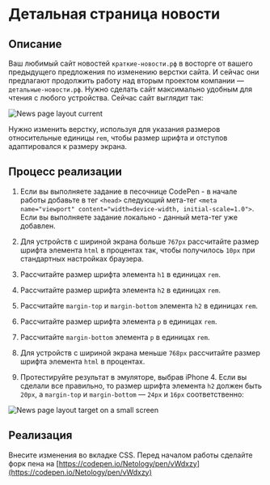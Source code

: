 # Детальная страница новости

## Описание

Ваш любимый сайт новостей `краткие-новости.рф` в восторге от вашего предыдущего предложения по изменению верстки сайта. И сейчас они предлагают продолжить работу над вторым проектом компании — `детальные-новости.рф`. Нужно сделать сайт максимально удобным для чтения с любого устройства. Сейчас сайт выглядит так:
 
![News page layout current](../../sources/adaptive-typography-news-current.jpg)

Нужно изменить верстку, используя для указания размеров относительные единицы `rem`, чтобы размер шрифта и отступов адаптировался к размеру экрана.

## Процесс реализации

1. Если вы выполняете задание в песочнице CodePen - в начале работы добавьте в тег `<head>` следующий мета-тег `<meta name="viewport" content="width=device-width, initial-scale=1.0">`. Если вы выполняете задание локально - данный мета-тег уже добавлен.

2. Для устройств с шириной экрана больше `767px` рассчитайте размер шрифта элемента `html` в процентах так, чтобы получилось `10px` при стандартных настройках браузера.

3. Рассчитайте размер шрифта элемента `h1` в единицах `rem`.

4. Рассчитайте размер шрифта элемента `h2` в единицах `rem`.

5. Рассчитайте `margin-top` и `margin-bottom` элемента `h2` в единицах `rem`.

6. Рассчитайте размер шрифта элемента `p` в единицах `rem`.

7. Рассчитайте `margin-bottom` элемента `p` в единицах `rem`.

8. Для устройств с шириной экрана меньше `768px` рассчитайте размер шрифта элемента `html` в процентах.

9.  Протестируйте результат в эмуляторе, выбрав iPhone 4. Если вы сделали все правильно, то размер шрифта элемента `h2` должен быть `20px`, а `margin-top` и `margin-bottom` — `24px` и `16px` соответственно: 

![News page layout target on a small screen](../../sources/adaptive-typography-news-step0.jpg)

## Реализация

Внесите изменения во вкладке CSS. Перед началом работы сделайте форк пена на [https://codepen.io/Netology/pen/vWdxzy](https://codepen.io/Netology/pen/vWdxzy)

